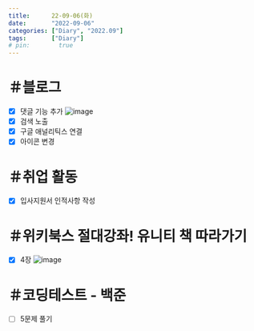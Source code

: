 ```yaml
---
title:      22-09-06(화)
date:       "2022-09-06"
categories: ["Diary", "2022.09"]
tags:       ["Diary"]
# pin:        true
---
```


# ＃블로그
- [x] 댓글 기능 추가
  ![image](https://user-images.githubusercontent.com/85896566/188630507-1aad82e6-60c8-4c99-bd20-c2b3f642a366.png)
- [x] 검색 노출
- [x] 구글 애널리틱스 연결
- [x] 아이콘 변경

# ＃취업 활동
- [x] 입사지원서 인적사항 작성

# ＃위키북스 절대강좌! 유니티 책 따라가기
- [x] 4장
  ![image](https://user-images.githubusercontent.com/85896566/188605298-43cec807-3796-4809-a48c-b56846394e86.png)

# ＃코딩테스트 - 백준
- [ ] 5문제 풀기